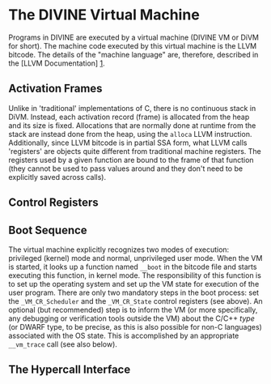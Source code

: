 The DIVINE Virtual Machine
==========================

Programs in DIVINE are executed by a virtual machine (DIVINE VM or DiVM for
short). The machine code executed by this virtual machine is the LLVM
bitcode. The details of the "machine language" are, therefore, described in the
[LLVM Documentation] [1].

[1]: http://llvm.org/docs/LangRef.html

Activation Frames
-----------------

Unlike in 'traditional' implementations of C, there is no continuous stack in
DiVM. Instead, each activation record (frame) is allocated from the heap and
its size is fixed. Allocations that are normally done at runtime from the stack
are instead done from the heap, using the `alloca` LLVM
instruction. Additionally, since LLVM bitcode is in partial SSA form, what LLVM
calls 'registers' are objects quite different from traditional machine
registers. The registers used by a given function are bound to the frame of
that function (they cannot be used to pass values around and they don't need to
be explicitly saved across calls).

Control Registers
-----------------

Boot Sequence
-------------

The virtual machine explicitly recognizes two modes of execution: privileged
(kernel) mode and normal, unprivileged user mode. When the VM is started, it
looks up a function named `__boot` in the bitcode file and starts executing
this function, in kernel mode. The responsibility of this function is to set up
the operating system and set up the VM state for execution of the user
program. There are only two mandatory steps in the boot process: set the
`_VM_CR_Scheduler` and the `_VM_CR_State` control registers (see above). An
optional (but recommended) step is to inform the VM (or more specifically, any
debugging or verification tools outside the VM) about the C/C++ *type* (or
DWARF type, to be precise, as this is also possible for non-C languages)
associated with the OS state. This is accomplished by an appropriate
`__vm_trace` call (see also below).

The Hypercall Interface
-----------------------

